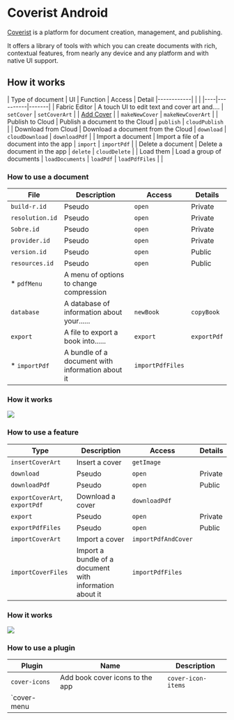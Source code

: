 # Coverist Android

[Coverist](https://github.com/coverist/coverist) is a platform for document creation, management, and publishing.

It offers a library of tools with which you can create documents with rich, contextual features, from nearly any device and any platform and with native UI support.

## How it works

| Type of document | UI | Function | Access | Detail
|------------| | | |----|----------|-------|
| Fabric Editor | A touch UI to edit text and cover art and.... | `setCover` | `setCoverArt` | |
[Add Cover](https://github.com/coverist/add-covers...)       | | `makeNewCover` | `makeNewCoverArt` |
| Publish to Cloud | Publish a document to the Cloud | `publish` | `cloudPublish` | 
| Download from Cloud | Download a document from the Cloud | `download` | `cloudDownload` | `downloadPdf` |
| Import a document | Import a file of a document into the app | `import` | `importPdf` |
| Delete a document | Delete a document in the app | `delete` | `cloudDelete` |
| Load them | Load a group of documents | `loadDocuments` | `loadPdf` | `loadPdfFiles` | |

### How to use a document

| File  | Description   | Access  | Details |
|----------|------|-----|----------|
| `build-r.id` | Pseudo | `open`   | Private |
| `resolution.id` | Pseudo | `open`   | Private |
| `Sobre.id` | Pseudo | `open`   | Private |
| `provider.id` | Pseudo | `open`   | Private |
| `version.id` | Pseudo | `open`   | Public |
| `resources.id` | Pseudo | `open`   | Public |
* `pdfMenu`   | A menu of options to change compression |
| `database`   | A database of information about your...... | `newBook` | `copyBook` | `copyCover` |
| `export`    | A file to export a book into...... | `export` | `exportPdf` | `importBook` |
* `importPdf` | A bundle of a document with information about it | `importPdfFiles` |

### How it works

![]( https://github.com/coverist/coverist-android/blob/master/img/next.png )
### How to use a feature

| Type | Description   | Access  | Details |
|------|--|-----|-------- |
| `insertCoverArt` | Insert a cover| `getImage` | 
| `download`     | Pseudo | `open`   | Private |
| `downloadPdf` | Pseudo | `open`   | Public |
| `exportCoverArt`, `exportPdf` | Download a cover| `downloadPdf` | 
| `export`       | Pseudo | `open`   | Private |
| `exportPdfFiles` | Pseudo | `open`   | Public |
| `importCoverArt` | Import a cover| `importPdfAndCover` |
| `importCoverFiles` | Import a bundle of a document with information about it | `importPdfFiles` |

### How it works

![]( https://github.com/coverist/coverist-android/blob/master/img/prev.png )
### How to use a plugin

| Plugin | Name | Description |
|-------------|-----|-------|
| `cover-icons` | Add book cover icons to the app | `cover-icon-items` |
| `cover-menu